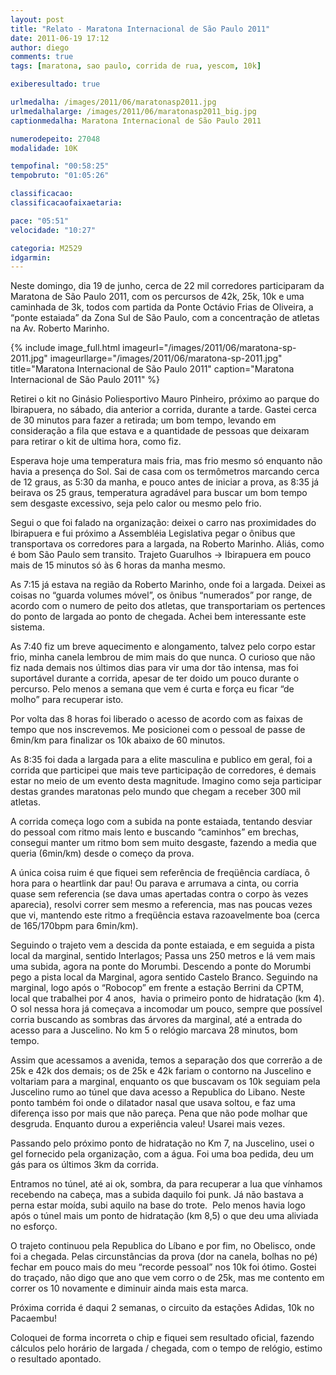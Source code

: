 ```yaml
---
layout: post
title: "Relato - Maratona Internacional de São Paulo 2011"
date: 2011-06-19 17:12
author: diego
comments: true
tags: [maratona, sao paulo, corrida de rua, yescom, 10k]

exiberesultado: true

urlmedalha: /images/2011/06/maratonasp2011.jpg
urlmedalhalarge: /images/2011/06/maratonasp2011_big.jpg
captionmedalha: Maratona Internacional de São Paulo 2011

numerodepeito: 27048
modalidade: 10K

tempofinal: "00:58:25"
tempobruto: "01:05:26"

classificacao: 
classificacaofaixaetaria: 

pace: "05:51"
velocidade: "10:27"

categoria: M2529
idgarmin: 
---
```


Neste domingo, dia 19 de junho, cerca de 22 mil corredores participaram da Maratona de São Paulo 2011, com os percursos de 42k, 25k, 10k e uma caminhada de 3k, todos com partida da Ponte Octávio Frias de Oliveira, a “ponte estaiada” da Zona Sul de São Paulo, com a concentração de atletas na Av. Roberto Marinho.

<!--more-->

{% include image_full.html imageurl="/images/2011/06/maratona-sp-2011.jpg" imageurllarge="/images/2011/06/maratona-sp-2011.jpg" title="Maratona Internacional de São Paulo 2011" caption="Maratona Internacional de São Paulo 2011" %}

Retirei o kit no Ginásio Poliesportivo Mauro Pinheiro, próximo ao parque do Ibirapuera, no sábado, dia anterior a corrida, durante a tarde. Gastei cerca de 30 minutos para fazer a retirada; um bom tempo, levando em consideração a fila que estava e a quantidade de pessoas que deixaram para retirar o kit de ultima hora, como fiz.

Esperava hoje uma temperatura mais fria, mas frio mesmo só enquanto não havia a presença do Sol. Sai de casa com os termômetros marcando cerca de 12 graus, as 5:30 da manha, e pouco antes de iniciar a prova, as 8:35 já beirava os 25 graus, temperatura agradável para buscar um bom tempo sem desgaste excessivo, seja pelo calor ou mesmo pelo frio.

Segui o que foi falado na organização: deixei o carro nas proximidades do Ibirapuera e fui próximo a Assembléia Legislativa pegar o ônibus que transportava os corredores para a largada, na Roberto Marinho. Aliás, como é bom São Paulo sem transito. Trajeto Guarulhos -&gt; Ibirapuera em pouco mais de 15 minutos só às 6 horas da manha mesmo.

As 7:15 já estava na região da Roberto Marinho, onde foi a largada. Deixei as coisas no “guarda volumes móvel”, os ônibus “numerados” por range, de acordo com o numero de peito dos atletas, que transportariam os pertences do ponto de largada ao ponto de chegada. Achei bem interessante este sistema.

As 7:40 fiz um breve aquecimento e alongamento, talvez pelo corpo estar frio, minha canela lembrou de mim mais do que nunca. O curioso que não fiz nada demais nos últimos dias para vir uma dor tão intensa, mas foi suportável durante a corrida, apesar de ter doido um pouco durante o percurso. Pelo menos a semana que vem é curta e força eu ficar “de molho” para recuperar isto.

Por volta das 8 horas foi liberado o acesso de acordo com as faixas de tempo que nos inscrevemos. Me posicionei com o pessoal de passe de 6min/km para finalizar os 10k abaixo de 60 minutos.

As 8:35 foi dada a largada para a elite masculina e publico em geral, foi a corrida que participei que mais teve participação de corredores, é demais estar no meio de um evento desta magnitude. Imagino como seja participar destas grandes maratonas pelo mundo que chegam a receber 300 mil atletas.

A corrida começa logo com a subida na ponte estaiada, tentando desviar do pessoal com ritmo mais lento e buscando “caminhos” em brechas, consegui manter um ritmo bom sem muito desgaste, fazendo a media que queria (6min/km) desde o começo da prova.

A única coisa ruim é que fiquei sem referência de freqüência cardíaca, ô hora para o heartlink dar pau! Ou parava e arrumava a cinta, ou corria quase sem referencia (se dava umas apertadas contra o corpo às vezes aparecia), resolvi correr sem mesmo a referencia, mas nas poucas vezes que vi, mantendo este ritmo a freqüência estava razoavelmente boa (cerca de 165/170bpm para 6min/km).

Seguindo o trajeto vem a descida da ponte estaiada, e em seguida a pista local da marginal, sentido Interlagos; Passa uns 250 metros e lá vem mais uma subida, agora na ponte do Morumbi. Descendo a ponte do Morumbi pego a pista local da Marginal, agora sentido Castelo Branco. Seguindo na marginal, logo após o “Robocop” em frente a estação Berrini da CPTM, local que trabalhei por 4 anos,  havia o primeiro ponto de hidratação (km 4). O sol nessa hora já começava a incomodar um pouco, sempre que possível corria buscando as sombras das árvores da marginal, até a entrada do acesso para a Juscelino. No km 5 o relógio marcava 28 minutos, bom tempo.

Assim que acessamos a avenida, temos a separação dos que correrão a de 25k e 42k dos demais; os de 25k e 42k fariam o contorno na Juscelino e voltariam para a marginal, enquanto os que buscavam os 10k seguiam pela Juscelino rumo ao túnel que dava acesso a Republica do Libano. Neste ponto também foi onde o dilatador nasal que usava soltou, e faz uma diferença isso por mais que não pareça. Pena que não pode molhar que desgruda. Enquanto durou a experiência valeu! Usarei mais vezes.

Passando pelo próximo ponto de hidratação no Km 7, na Juscelino, usei o gel fornecido pela organização, com a água. Foi uma boa pedida, deu um gás para os últimos 3km da corrida.

Entramos no túnel, até ai ok, sombra, da para recuperar a lua que vínhamos recebendo na cabeça, mas a subida daquilo foi punk. Já não bastava a perna estar moída, subi aquilo na base do trote.  Pelo menos havia logo após o túnel mais um ponto de hidratação (km 8,5) o que deu uma aliviada no esforço.

O trajeto continuou pela Republica do Líbano e por fim, no Obelisco, onde foi a chegada. Pelas circunstâncias da prova (dor na canela, bolhas no pé) fechar em pouco mais do meu “recorde pessoal” nos 10k foi ótimo. Gostei do traçado, não digo que ano que vem corro o de 25k, mas me contento em correr os 10 novamente e diminuir ainda mais esta marca.

Próxima corrida é daqui 2 semanas, o circuito da estações Adidas, 10k no Pacaembu!

Coloquei de forma incorreta o chip e fiquei sem resultado oficial, fazendo cálculos pelo horário de largada / chegada, com o tempo de relógio, estimo o resultado apontado.
